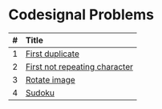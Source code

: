# Codesignal Problems

  | # | Title |
  | :---: | :--- |
   1 | [First duplicate](https://github.com/ashishdotme/code.ashish.me/blob/master/codesignal\arrays\01-first-duplicate.js) |
 2 | [First not repeating character](https://github.com/ashishdotme/code.ashish.me/blob/master/codesignal\arrays\02-first-not-repeating-character.js) |
 3 | [Rotate image](https://github.com/ashishdotme/code.ashish.me/blob/master/codesignal\arrays\03-rotate-image.js) |
 4 | [Sudoku](https://github.com/ashishdotme/code.ashish.me/blob/master/codesignal\arrays\04-sudoku.js) |
